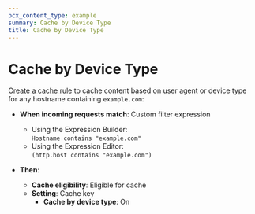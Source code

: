 ```yaml
---
pcx_content_type: example
summary: Cache by Device Type
title: Cache by Device Type
---
```


# Cache by Device Type

[Create a cache rule](/cache/how-to/cache-rules/create-dashboard/) to cache content based on user agent or device type for any hostname containing `example.com`:

<div class="DocsMarkdown--example">

- **When incoming requests match**: Custom filter expression
    - Using the Expression Builder:<br>
        `Hostname contains "example.com"`
    - Using the Expression Editor:<br>
        `(http.host contains "example.com")`

- **Then**:
    - **Cache eligibility**: Eligible for cache
    - **Setting**: Cache key
        - **Cache by device type**: On

</div>